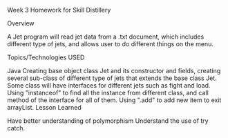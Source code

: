 Week 3 Homework for Skill Distillery

Overview

A Jet program will read jet data from a .txt document, which includes different type of jets, and allows user to do different things on the menu.

Topics/Technologies USED

Java
Creating base object class Jet and its constructor and fields, creating several sub-class of different type of jets that extends the base class Jet.
Some class will have interfaces for different jets such as fight and load. Using "instanceof" to find all the instance from different class, and call method of the interface for all of them.
Using ".add" to add new item to exit arrayList.
Lesson Learned

Have better understanding of polymorphism
Understand the use of try catch.
